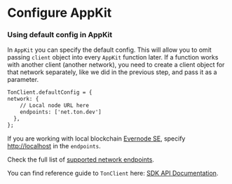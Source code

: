 # Configure AppKit

### Using default config in AppKit

In `AppKit` you can specify the default config. This will allow you to omit passing `client` object into every `AppKit` function later. If a function works with another client (another network), you need to create a client object for that network separately, like we did in the previous step, and pass it as a parameter.

```graphql
TonClient.defaultConfig = {
network: {
    // Local node URL here
    endpoints: ['net.ton.dev']
  },
};
```

If you are working with local blockchain [Evernode SE](https://github.com/tonlabs/evernode-se), specify [http://localhost](http://localhost) in the `endpoints`.

Check the full list of [supported network endpoints](https://docs.everos.dev/ever-sdk/reference/ever-os-api/networks).

You can find reference guide to `TonClient` here: [SDK API Documentation](https://docs.everos.dev/ever-sdk/reference/types-and-methods/mod\_client).

